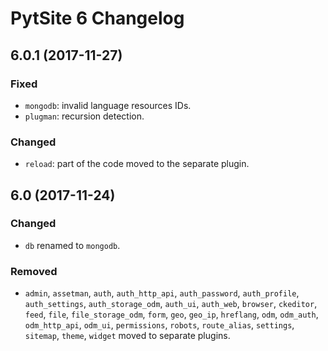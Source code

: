 # PytSite 6 Changelog


## 6.0.1 (2017-11-27)

### Fixed

- `mongodb`: invalid language resources IDs.
- `plugman`: recursion detection.


### Changed

- `reload`: part of the code moved to the separate plugin.



## 6.0 (2017-11-24)

### Changed

- `db` renamed to `mongodb`.

### Removed

- `admin`, `assetman`, `auth`, `auth_http_api`, `auth_password`,
  `auth_profile`, `auth_settings`, `auth_storage_odm`, `auth_ui`,
  `auth_web`, `browser`, `ckeditor`, `feed`, `file`, `file_storage_odm`,
  `form`, `geo`, `geo_ip`, `hreflang`, `odm`, `odm_auth`,
  `odm_http_api`, `odm_ui`, `permissions`, `robots`, `route_alias`,
  `settings`, `sitemap`, `theme`, `widget` moved to separate plugins.
